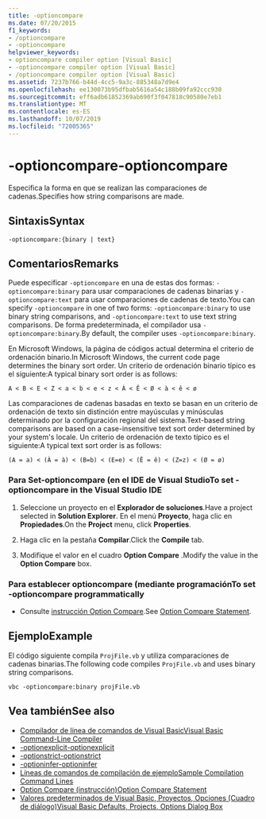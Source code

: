 ```yaml
---
title: -optioncompare
ms.date: 07/20/2015
f1_keywords:
- /optioncompare
- -optioncompare
helpviewer_keywords:
- optioncompare compiler option [Visual Basic]
- -optioncompare compiler option [Visual Basic]
- /optioncompare compiler option [Visual Basic]
ms.assetid: 7237b766-b44d-4cc5-9a3c-885348a7d9e4
ms.openlocfilehash: ee130073b95dfbab5616a54c188b09fa92ccc930
ms.sourcegitcommit: eff6adb61852369ab690f3f047818c90580e7eb1
ms.translationtype: MT
ms.contentlocale: es-ES
ms.lasthandoff: 10/07/2019
ms.locfileid: "72005365"
---
```

# <a name="-optioncompare"></a><span data-ttu-id="3b116-102">-optioncompare</span><span class="sxs-lookup"><span data-stu-id="3b116-102">-optioncompare</span></span>
<span data-ttu-id="3b116-103">Especifica la forma en que se realizan las comparaciones de cadenas.</span><span class="sxs-lookup"><span data-stu-id="3b116-103">Specifies how string comparisons are made.</span></span>  
  
## <a name="syntax"></a><span data-ttu-id="3b116-104">Sintaxis</span><span class="sxs-lookup"><span data-stu-id="3b116-104">Syntax</span></span>  
  
```console  
-optioncompare:{binary | text}  
```  
  
## <a name="remarks"></a><span data-ttu-id="3b116-105">Comentarios</span><span class="sxs-lookup"><span data-stu-id="3b116-105">Remarks</span></span>  
 <span data-ttu-id="3b116-106">Puede especificar `-optioncompare` en una de estas dos formas: `-optioncompare:binary` para usar comparaciones de cadenas binarias y `-optioncompare:text` para usar comparaciones de cadenas de texto.</span><span class="sxs-lookup"><span data-stu-id="3b116-106">You can specify `-optioncompare` in one of two forms: `-optioncompare:binary` to use binary string comparisons, and `-optioncompare:text` to use text string comparisons.</span></span> <span data-ttu-id="3b116-107">De forma predeterminada, el compilador usa `-optioncompare:binary`.</span><span class="sxs-lookup"><span data-stu-id="3b116-107">By default, the compiler uses `-optioncompare:binary`.</span></span>  
  
 <span data-ttu-id="3b116-108">En Microsoft Windows, la página de códigos actual determina el criterio de ordenación binario.</span><span class="sxs-lookup"><span data-stu-id="3b116-108">In Microsoft Windows, the current code page determines the binary sort order.</span></span> <span data-ttu-id="3b116-109">Un criterio de ordenación binario típico es el siguiente:</span><span class="sxs-lookup"><span data-stu-id="3b116-109">A typical binary sort order is as follows:</span></span>  
  
 `A < B < E < Z < a < b < e < z < À < Ê < Ø < à < ê < ø`  
  
 <span data-ttu-id="3b116-110">Las comparaciones de cadenas basadas en texto se basan en un criterio de ordenación de texto sin distinción entre mayúsculas y minúsculas determinado por la configuración regional del sistema.</span><span class="sxs-lookup"><span data-stu-id="3b116-110">Text-based string comparisons are based on a case-insensitive text sort order determined by your system's locale.</span></span> <span data-ttu-id="3b116-111">Un criterio de ordenación de texto típico es el siguiente:</span><span class="sxs-lookup"><span data-stu-id="3b116-111">A typical text sort order is as follows:</span></span>  
  
 `(A = a) < (À = à) < (B=b) < (E=e) < (Ê = ê) < (Z=z) < (Ø = ø)`  
  
### <a name="to-set--optioncompare-in-the-visual-studio-ide"></a><span data-ttu-id="3b116-112">Para Set-optioncompare (en el IDE de Visual Studio</span><span class="sxs-lookup"><span data-stu-id="3b116-112">To set -optioncompare in the Visual Studio IDE</span></span>  
  
1. <span data-ttu-id="3b116-113">Seleccione un proyecto en el **Explorador de soluciones**.</span><span class="sxs-lookup"><span data-stu-id="3b116-113">Have a project selected in **Solution Explorer**.</span></span> <span data-ttu-id="3b116-114">En el menú **Proyecto**, haga clic en **Propiedades**.</span><span class="sxs-lookup"><span data-stu-id="3b116-114">On the **Project** menu, click **Properties**.</span></span>   
  
2. <span data-ttu-id="3b116-115">Haga clic en la pestaña **Compilar**.</span><span class="sxs-lookup"><span data-stu-id="3b116-115">Click the **Compile** tab.</span></span>  
  
3. <span data-ttu-id="3b116-116">Modifique el valor en el cuadro **Option Compare** .</span><span class="sxs-lookup"><span data-stu-id="3b116-116">Modify the value in the **Option Compare** box.</span></span>  
  
### <a name="to-set--optioncompare-programmatically"></a><span data-ttu-id="3b116-117">Para establecer optioncompare (mediante programación</span><span class="sxs-lookup"><span data-stu-id="3b116-117">To set -optioncompare programmatically</span></span>  
  
- <span data-ttu-id="3b116-118">Consulte [instrucción Option Compare](../../../visual-basic/language-reference/statements/option-compare-statement.md).</span><span class="sxs-lookup"><span data-stu-id="3b116-118">See [Option Compare Statement](../../../visual-basic/language-reference/statements/option-compare-statement.md).</span></span>  
  
## <a name="example"></a><span data-ttu-id="3b116-119">Ejemplo</span><span class="sxs-lookup"><span data-stu-id="3b116-119">Example</span></span>  
 <span data-ttu-id="3b116-120">El código siguiente compila `ProjFile.vb` y utiliza comparaciones de cadenas binarias.</span><span class="sxs-lookup"><span data-stu-id="3b116-120">The following code compiles `ProjFile.vb` and uses binary string comparisons.</span></span>  
  
```console
vbc -optioncompare:binary projFile.vb  
```  
  
## <a name="see-also"></a><span data-ttu-id="3b116-121">Vea también</span><span class="sxs-lookup"><span data-stu-id="3b116-121">See also</span></span>

- [<span data-ttu-id="3b116-122">Compilador de línea de comandos de Visual Basic</span><span class="sxs-lookup"><span data-stu-id="3b116-122">Visual Basic Command-Line Compiler</span></span>](../../../visual-basic/reference/command-line-compiler/index.md)
- [<span data-ttu-id="3b116-123">-optionexplicit</span><span class="sxs-lookup"><span data-stu-id="3b116-123">-optionexplicit</span></span>](../../../visual-basic/reference/command-line-compiler/optionexplicit.md)
- [<span data-ttu-id="3b116-124">-optionstrict</span><span class="sxs-lookup"><span data-stu-id="3b116-124">-optionstrict</span></span>](../../../visual-basic/reference/command-line-compiler/optionstrict.md)
- [<span data-ttu-id="3b116-125">-optioninfer</span><span class="sxs-lookup"><span data-stu-id="3b116-125">-optioninfer</span></span>](../../../visual-basic/reference/command-line-compiler/optioninfer.md)
- [<span data-ttu-id="3b116-126">Líneas de comandos de compilación de ejemplo</span><span class="sxs-lookup"><span data-stu-id="3b116-126">Sample Compilation Command Lines</span></span>](../../../visual-basic/reference/command-line-compiler/sample-compilation-command-lines.md)
- [<span data-ttu-id="3b116-127">Option Compare (instrucción)</span><span class="sxs-lookup"><span data-stu-id="3b116-127">Option Compare Statement</span></span>](../../../visual-basic/language-reference/statements/option-compare-statement.md)
- [<span data-ttu-id="3b116-128">Valores predeterminados de Visual Basic, Proyectos, Opciones (Cuadro de diálogo)</span><span class="sxs-lookup"><span data-stu-id="3b116-128">Visual Basic Defaults, Projects, Options Dialog Box</span></span>](/visualstudio/ide/reference/visual-basic-defaults-projects-options-dialog-box)
